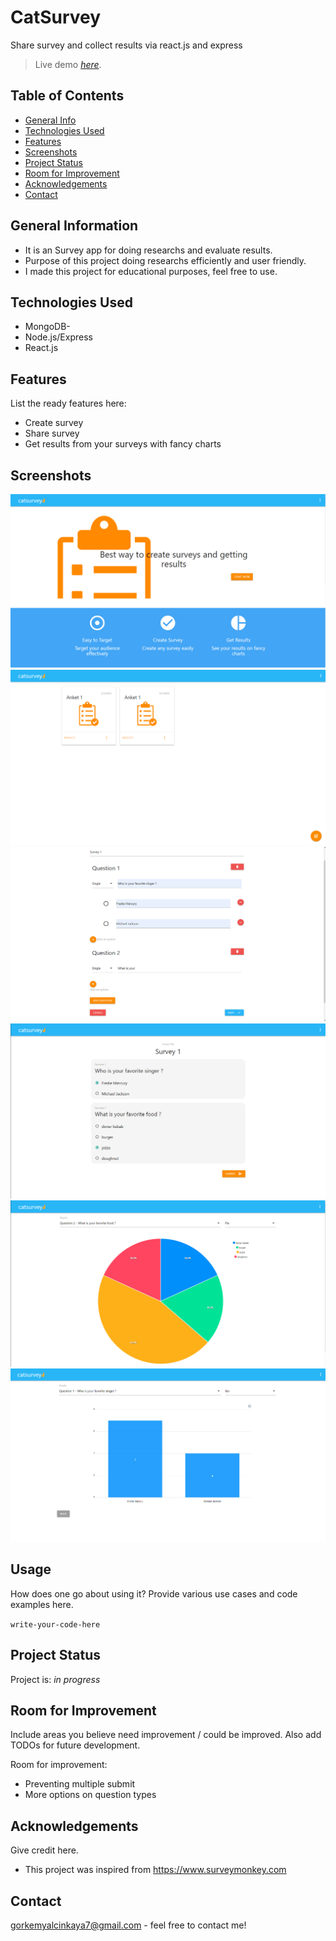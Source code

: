 # CatSurvey
Share survey and collect results via react.js and express
> Live demo [_here_](catsurvey.herokuapp.com).
## Table of Contents
* [General Info](#general-information)
* [Technologies Used](#technologies-used)
* [Features](#features)
* [Screenshots](#screenshots)
* [Project Status](#project-status)
* [Room for Improvement](#room-for-improvement)
* [Acknowledgements](#acknowledgements)
* [Contact](#contact)



## General Information
- It is an Survey app for doing researchs and evaluate results.
- Purpose of this project doing researchs efficiently and user friendly.
- I made this project for educational purposes, feel free to use.


## Technologies Used
- MongoDB-
- Node.js/Express 
- React.js 


## Features
List the ready features here:
- Create survey
- Share survey
- Get results from your surveys with fancy charts


## Screenshots
![Example screenshot](./img/screenshot1.png)
![Example screenshot](./img/screenshot2.png)
![Example screenshot](./img/screenshot3.png)
![Example screenshot](./img/screenshot4.png)
![Example screenshot](./img/screenshot6.png)
![Example screenshot](./img/screenshot7.png)
<!-- If you have screenshots you'd like to share, include them here. -->



## Usage
How does one go about using it?
Provide various use cases and code examples here.

`write-your-code-here`


## Project Status
Project is: _in progress_


## Room for Improvement
Include areas you believe need improvement / could be improved. Also add TODOs for future development.

Room for improvement:
- Preventing multiple submit
- More options on question types



## Acknowledgements
Give credit here.
- This project was inspired from https://www.surveymonkey.com



## Contact
gorkemyalcinkaya7@gmail.com - feel free to contact me!
